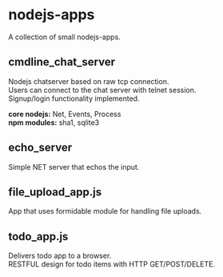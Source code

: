 # nodejs-apps
A collection of small nodejs-apps.

## cmdline_chat_server
Nodejs chatserver based on raw tcp connection.</br>
Users can connect to the chat server with telnet session.</br> 
Signup/login functionality implemented.</br> 

**core nodejs:** Net, Events, Process </br>
**npm modules:** sha1, sqlite3

## echo_server
Simple NET server that echos the input.</br>

## file_upload_app.js
App that uses formidable module for handling file uploads.</br>

## todo_app.js
Delivers todo app to a browser.</br>
RESTFUL design for todo items with HTTP GET/POST/DELETE.</br>
